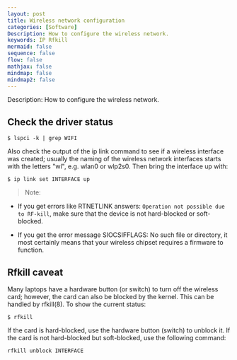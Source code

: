 ```yaml
---
layout: post
title: Wireless network configuration
categories: [Software]
Description: How to configure the wireless network.
keywords: IP Rfkill
mermaid: false
sequence: false
flow: false
mathjax: false
mindmap: false
mindmap2: false
---
```


Description: How to configure the wireless network.

## Check the driver status

`$ lspci -k | grep WIFI`

Also check the output of the ip link command to see if a wireless interface was created; usually the naming of the wireless network interfaces starts with the letters "wl", e.g. wlan0 or wlp2s0. Then bring the interface up with:

`$ ip link set INTERFACE up`

> Note: 
- If you get errors like RTNETLINK answers: `Operation not possible due to RF-kill`, make sure that the device is not hard-blocked or soft-blocked.

- If you get the error message SIOCSIFFLAGS: No such file or directory, it most certainly means that your wireless chipset requires a firmware to function.

## Rfkill caveat

Many laptops have a hardware button (or switch) to turn off the wireless card; however, the card can also be blocked by the kernel. This can be handled by rfkill(8). To show the current status:

`$ rfkill`

If the card is hard-blocked, use the hardware button (switch) to unblock it. If the card is not hard-blocked but soft-blocked, use the following command:

`rfkill unblock INTERFACE`
